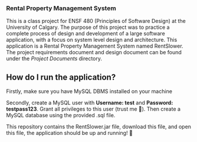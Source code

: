 ### Rental Property Management System
This is a class project for ENSF 480 (Principles of Software Design) at the University of Calgary. The purpose of this project was to practice a complete process of design and development of a large software application, with a focus on system level design and architecture. This application is a Rental Property Management System named RentSlower. The project requirements document and design document can be found under the *Project Documents* directory.

## How do I run the application?
Firstly, make sure you have MySQL DBMS installed on your machine

Secondly, create a MySQL user with **Username: test** and **Password: testpass123**. Grant all privileges to this user (trust me :pleading_face:). Then create a MySQL database using the provided .sql file.

This repository contains the RentSlower.jar file, download this file, and open this file, the application should be up and running! :partying_face: